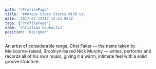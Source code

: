 ```yaml
---
path: "/ProfilePage"
title: '###Your Story Starts With Us.'
date: '2017-07-12T17:12:33.962Z'
tags: ["ProfilePage"]
name: 'Christian Louboutin'
position: 'Designer'
---
```


An artist of considerable range, Chet Faker — the name taken
by Melbourne-raised, Brooklyn-based Nick Murphy — writes,
performs and records all of his own music, giving it a warm,
intimate feel with a solid groove structure.
